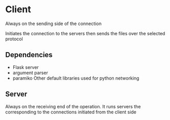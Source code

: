 # Client

Always on the sending side of the connection

Initiates the connection to the servers then sends the files over the selected protocol

## Dependencies

* Flask server  
* argument parser
* paramiko
Other default libraries used for python networking

## Server

Always on the receiving end of the operation.
It runs servers the corresponding to the connections initiated from the client side
